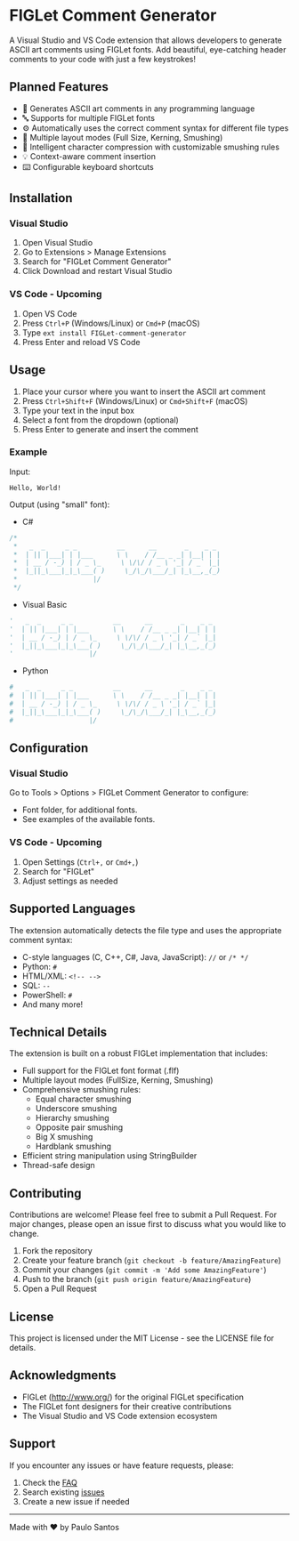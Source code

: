 # FIGLet Comment Generator

A Visual Studio and VS Code extension that allows developers to generate ASCII art comments using FIGLet fonts. Add beautiful, eye-catching header comments to your code with just a few keystrokes!

## Planned Features

- 🎨 Generates ASCII art comments in any programming language
- 🔤 Supports for multiple FIGLet fonts
- ⚙️ Automatically uses the correct comment syntax for different file types
- 📐 Multiple layout modes (Full Size, Kerning, Smushing)
- 🎯 Intelligent character compression with customizable smushing rules
- 💡 Context-aware comment insertion
- ⌨️ Configurable keyboard shortcuts

## Installation

### Visual Studio

1. Open Visual Studio
2. Go to Extensions > Manage Extensions
3. Search for "FIGLet Comment Generator"
4. Click Download and restart Visual Studio

### VS Code - Upcoming

1. Open VS Code
2. Press `Ctrl+P` (Windows/Linux) or `Cmd+P` (macOS)
3. Type `ext install FIGLet-comment-generator`
4. Press Enter and reload VS Code

## Usage

1. Place your cursor where you want to insert the ASCII art comment
2. Press `Ctrl+Shift+F` (Windows/Linux) or `Cmd+Shift+F` (macOS)
3. Type your text in the input box
4. Select a font from the dropdown (optional)
5. Press Enter to generate and insert the comment

### Example

Input:
```
Hello, World!
```

Output (using "small" font):

* C#
```csharp
/*
 *   _  _     _ _          __      __       _    _ _
 *  | || |___| | |___      \ \    / /__ _ _| |__| | |
 *  | __ / -_) | / _ \_     \ \/\/ / _ \ '_| / _` |_|
 *  |_||_\___|_|_\___( )     \_/\_/\___/_| |_\__,_(_)
 *                   |/
 */
```

* Visual Basic
```vb
'   _  _     _ _          __      __       _    _ _
'  | || |___| | |___      \ \    / /__ _ _| |__| | |
'  | __ / -_) | / _ \_     \ \/\/ / _ \ '_| / _` |_|
'  |_||_\___|_|_\___( )     \_/\_/\___/_| |_\__,_(_)
'                   |/
```

* Python
```python
#   _  _     _ _          __      __       _    _ _
#  | || |___| | |___      \ \    / /__ _ _| |__| | |
#  | __ / -_) | / _ \_     \ \/\/ / _ \ '_| / _` |_|
#  |_||_\___|_|_\___( )     \_/\_/\___/_| |_\__,_(_)
#                   |/
```

## Configuration

### Visual Studio

Go to Tools > Options > FIGLet Comment Generator to configure:
- Font folder, for additional fonts.
- See examples of the available fonts.

### VS Code - Upcoming

1. Open Settings (`Ctrl+,` or `Cmd+,`)
2. Search for "FIGLet"
3. Adjust settings as needed

## Supported Languages

The extension automatically detects the file type and uses the appropriate comment syntax:

- C-style languages (C, C++, C#, Java, JavaScript): `//` or `/* */`
- Python: `#`
- HTML/XML: `<!-- -->`
- SQL: `--`
- PowerShell: `#`
- And many more!

## Technical Details

The extension is built on a robust FIGLet implementation that includes:

- Full support for the FIGLet font format (.flf)
- Multiple layout modes (FullSize, Kerning, Smushing)
- Comprehensive smushing rules:
  - Equal character smushing
  - Underscore smushing
  - Hierarchy smushing
  - Opposite pair smushing
  - Big X smushing
  - Hardblank smushing
- Efficient string manipulation using StringBuilder
- Thread-safe design

## Contributing

Contributions are welcome! Please feel free to submit a Pull Request. For major changes, please open an issue first to discuss what you would like to change.

1. Fork the repository
2. Create your feature branch (`git checkout -b feature/AmazingFeature`)
3. Commit your changes (`git commit -m 'Add some AmazingFeature'`)
4. Push to the branch (`git push origin feature/AmazingFeature`)
5. Open a Pull Request

## License

This project is licensed under the MIT License - see the LICENSE file for details.

## Acknowledgments

- FIGLet (http://www.org/) for the original FIGLet specification
- The FIGLet font designers for their creative contributions
- The Visual Studio and VS Code extension ecosystem

## Support

If you encounter any issues or have feature requests, please:
1. Check the [FAQ](docs/FAQ.md)
2. Search existing [issues](https://github.com/PaulStSmith/FIGLet-comment-generator/issues)
3. Create a new issue if needed

---

Made with ❤️ by Paulo Santos
